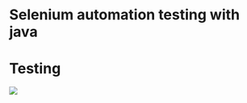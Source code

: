 #  Selenium automation  testing with java

# Testing

![](https://pbs.twimg.com/media/FZmemRrXEAIX6gl?format=png&name=360x360)
